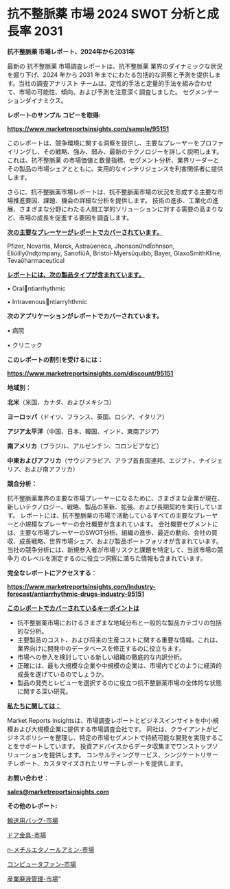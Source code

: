 # 抗不整脈薬 市場 2024 SWOT 分析と成長率 2031

<strong>抗不整脈薬 市場レポート、2024年から2031年</strong>

最新の 抗不整脈薬 市場調査レポートは、抗不整脈薬 業界のダイナミックな状況を掘り下げ、2024 年から 2031 年までにわたる包括的な洞察と予測を提供します。当社の調査アナリスト チームは、定性的手法と定量的手法を組み合わせて、市場の可能性、傾向、および予測を注意深く調査しました。 セグメンテーションダイナミクス。



<strong>レポートのサンプル コピーを取得:</strong> <a href=https://www.marketreportsinsights.com/sample/95151>

<strong><u>https://www.marketreportsinsights.com/sample/95151</u></strong></a>

このレポートは、競争環境に関する洞察を提供し、主要なプレーヤーをプロファイリングし、その戦略、強み、弱み、最新のテクノロジーを詳しく説明します。 これは、抗不整脈薬 の市場価値と数量指標、セグメント分析、業界リーダーとその製品の市場シェアとともに、実用的なインテリジェンスを利害関係者に提供します。

さらに、抗不整脈薬市場レポートは、抗不整脈薬市場の状況を形成する主要な市場推進要因、課題、機会の詳細な分析を提供します。 技術の進歩、工業化の進展、さまざまな分野にわたる人間工学的ソリューションに対する需要の高まりなど、市場の成長を促進する要因を調査します。



<strong><u>次の主要なプレーヤーがレポートでカバーされています。</u></strong>

Pfizer, Novartis, Merck, Astraeneca, Jhonsonndohnson, Eliillyndompany, SanofiA, Bristol-Myersquibb, Bayer, GlaxoSmithKline, Tevaharmaceutical



<strong><u><b>レポートには、次の製品タイプが含まれています。</b></u></strong>

• Oralntiarrhythmic

• Intravenousntiarryhthmic



<strong><b>次のアプリケーションがレポートでカバーされています。</b></strong>

• 病院

• クリニック



<strong><b>このレポートの割引を受けるには：</b></strong><a href=https://www.marketreportsinsights.com/discount/95151>

<strong><u>https://www.marketreportsinsights.com/discount/95151</u></strong></a>



<strong>地域別：</strong>



<strong>北米</strong>（米国、カナダ、およびメキシコ）



<strong>ヨーロッパ</strong>（ドイツ、フランス、英国、ロシア、イタリア）



<strong>アジア太平洋</strong>（中国、日本、韓国、インド、東南アジア）



<strong>南アメリカ</strong>（ブラジル、アルゼンチン、コロンビアなど）



<strong>中東およびアフリカ</strong>（サウジアラビア、アラブ首長国連邦、エジプト、ナイジェリア、および南アフリカ）



<strong>競合分析：</strong>

抗不整脈薬業界の主要な市場プレーヤーになるために、さまざまな企業が現在、新しいテクノロジー、戦略、製品の革新、拡張、および長期契約を実行しています。 レポートには、抗不整脈薬の市場で活動しているすべての主要なプレーヤーと小規模なプレーヤーの会社概要が含まれています。 会社概要セグメントには、主要な市場プレーヤーのSWOT分析、組織の進歩、最近の動向、会社の買収、成長戦略、世界市場シェア、および製品ポートフォリオが含まれています。 当社の競争分析には、新規参入者が市場リスクと課題を特定して、当該市場の競争力 のレベルを測定するのに役立つ洞察に満ちた情報も含まれています。



<strong>完全なレポートにアクセスする</strong>：

<a href=https://www.marketreportsinsights.com/industry-forecast/antiarrhythmic-drugs-industry-95151>

<strong><u>https://www.marketreportsinsights.com/industry-forecast/antiarrhythmic-drugs-industry-95151</u></strong></a>



<strong><u><b>このレポートでカバーされているキーポイントは</b></u></strong>
<ul>
  <li>抗不整脈薬市場におけるさまざまな地域分布と一般的な製品カテゴリの包括的な分析。</li>
  <li>主要製品のコスト、および将来の生産コストに関する重要な情報。これは、業界向けに開発中のデータベースを修正するのに役立ちます。</li>
  <li>市場への参入を検討している新しい組織の徹底的な内訳分析。</li>
  <li>正確には、最も大規模な企業や中規模の企業は、市場内でどのように経済的成長を遂げているのでしょうか。</li>
  <li>製品の発売とレビューを選択するのに役立つ抗不整脈薬市場の全体的な状態に関する深い研究。</li>
</ul>


<strong><u><b>私たちに関しては：</b></u></strong>

Market Reports Insightsは、市場調査レポートとビジネスインサイトを中小規模および大規模企業に提供する市場調査会社です。 同社は、クライアントがビジネスポリシーを整理し、特定の市場セグメントで持続可能な開発を実現することをサポートしています。 投資アドバイスからデータ収集までワンストップソリューションを提供します。 コンサルティングサービス、シンジケートリサーチレポート、カスタマイズされたリサーチレポートを提供します。



<strong><b>お問い合わせ</b></strong>：

<a href=mailto:sales@marketreportsinsights.com>

<strong><u>sales@marketreportsinsights.com</u></strong></a>



<strong>その他のレポート:</strong>

<a href=https://www.linkedin.com/pulse/輸送用バッグ-市場-2023-総利益と主要ベンダー-2030-trend-tracking-toolbox-24-analysis-pc6ef/>輸送用バッグ-市場</a>

<a href=https://www.linkedin.com/pulse/ドア金具-市場-2030-年までの需要に焦点を当てた-2023-年調査レポート-6v1uf/>ドア金具-市場</a>

<a href=https://www.linkedin.com/pulse/n-メチルエタノールアミン-市場-2023-推進要因と成長機会-2030-aqp6f/>n-メチルエタノールアミン-市場</a>

<a href=https://www.linkedin.com/pulse/コンピュータファン-市場-2023-swot-分析と成長率-2030-analytics-achievers-24-analysis-j8zvf/>コンピュータファン-市場</a>

<a href=https://www.linkedin.com/pulse/産業廃液管理-市場-2023-収益と成長ドライバー-2030-data-dive-discoveries-24-analysis-tx9df/>産業廃液管理-市場</a>"
